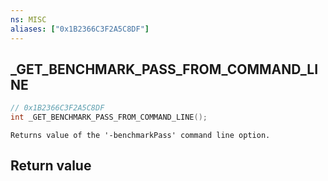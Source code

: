 ```yaml
---
ns: MISC
aliases: ["0x1B2366C3F2A5C8DF"]
---
```

## _GET_BENCHMARK_PASS_FROM_COMMAND_LINE

```c
// 0x1B2366C3F2A5C8DF
int _GET_BENCHMARK_PASS_FROM_COMMAND_LINE();
```

```
Returns value of the '-benchmarkPass' command line option.
```

## Return value
